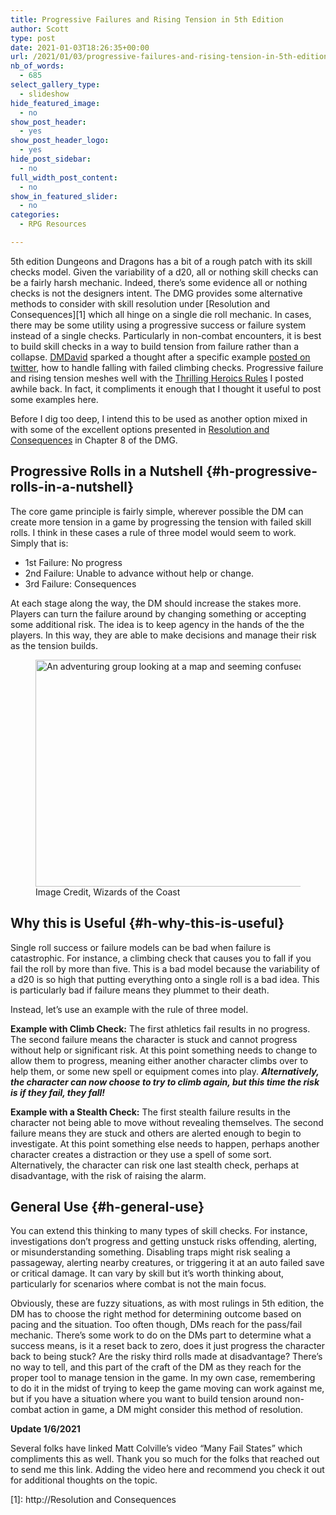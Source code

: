 ```yaml
---
title: Progressive Failures and Rising Tension in 5th Edition
author: Scott
type: post
date: 2021-01-03T18:26:35+00:00
url: /2021/01/03/progressive-failures-and-rising-tension-in-5th-edition/
nb_of_words:
  - 685
select_gallery_type:
  - slideshow
hide_featured_image:
  - no
show_post_header:
  - yes
show_post_header_logo:
  - yes
hide_post_sidebar:
  - no
full_width_post_content:
  - no
show_in_featured_slider:
  - no
categories:
  - RPG Resources

---
```

5th edition Dungeons and Dragons has a bit of a rough patch with its skill checks model. Given the variability of a d20, all or nothing skill checks can be a fairly harsh mechanic. Indeed, there&#8217;s some evidence all or nothing checks is not the designers intent. The DMG provides some alternative methods to consider with skill resolution under [Resolution and Consequences][1] which all hinge on a single die roll mechanic. In cases, there may be some utility using a progressive success or failure system instead of a single checks. Particularly in non-combat encounters, it is best to build skill checks in a way to build tension from failure rather than a collapse. <a href="https://dmdavid.com/" rel="noreferrer noopener" target="_blank">DMDavid</a> sparked a thought after a specific example <a href="https://twitter.com/optionalrule/status/1345790204758679556" rel="noreferrer noopener" target="_blank">posted on twitter</a>, how to handle falling with failed climbing checks. Progressive failure and rising tension meshes well with the <a data-type="post" data-id="117" href="https://optionalrule.com/2020/12/22/thrilling-heroics-rules-for-dd-5e/">Thrilling Heroics Rules</a> I posted awhile back. In fact, it compliments it enough that I thought it useful to post some examples here.

Before I dig too deep, I intend this to be used as another option mixed in with some of the excellent options presented in <a href="https://www.dndbeyond.com/sources/dmg/running-the-game#ResolutionandConsequences" target="_blank" rel="noreferrer noopener">Resolution and Consequences</a> in Chapter 8 of the DMG.

## Progressive Rolls in a Nutshell {#h-progressive-rolls-in-a-nutshell}

The core game principle is fairly simple, wherever possible the DM can create more tension in a game by progressing the tension with failed skill rolls. I think in these cases a rule of three model would seem to work. Simply that is:

  * 1st Failure: No progress
  * 2nd Failure: Unable to advance without help or change.
  * 3rd Failure: Consequences

At each stage along the way, the DM should increase the stakes more. Players can turn the failure around by changing something or accepting some additional risk. The idea is to keep agency in the hands of the the players. In this way, they are able to make decisions and manage their risk as the tension builds.

<div class="wp-block-image">
  <figure class="alignleft size-large"><img loading="lazy" width="480" height="363" src="https://optionalrule.com/wp-content/uploads/2021/02/skillcheck480w.jpg" alt="An adventuring group looking at a map and seeming confused." class="wp-image-558" srcset="https://optionalrule.com/wp-content/uploads/2021/02/skillcheck480w.jpg 480w, https://optionalrule.com/wp-content/uploads/2021/02/skillcheck480w-300x227.jpg 300w" sizes="(max-width: 480px) 100vw, 480px" /><figcaption>Image Credit, Wizards of the Coast</figcaption></figure>
</div>

## Why this is Useful {#h-why-this-is-useful}

Single roll success or failure models can be bad when failure is catastrophic. For instance, a climbing check that causes you to fall if you fail the roll by more than five. This is a bad model because the variability of a d20 is so high that putting everything onto a single roll is a bad idea. This is particularly bad if failure means they plummet to their death. 

Instead, let&#8217;s use an example with the rule of three model.  
  
**Example with Climb Check:** The first athletics fail results in no progress. The second failure means the character is stuck and cannot progress without help or significant risk. At this point something needs to change to allow them to progress, meaning either another character climbs over to help them, or some new spell or equipment comes into play. **_Alternatively, the character can now choose to try to climb again, but this time the risk is if they fail, they fall!_**

**Example with a Stealth Check:** The first stealth failure results in the character not being able to move without revealing themselves. The second failure means they are stuck and others are alerted enough to begin to investigate. At this point something else needs to happen, perhaps another character creates a distraction or they use a spell of some sort. Alternatively, the character can risk one last stealth check, perhaps at disadvantage, with the risk of raising the alarm.

## General Use {#h-general-use}

You can extend this thinking to many types of skill checks. For instance, investigations don&#8217;t progress and getting unstuck risks offending, alerting, or misunderstanding something. Disabling traps might risk sealing a passageway, alerting nearby creatures, or triggering it at an auto failed save or critical damage. It can vary by skill but it&#8217;s worth thinking about, particularly for scenarios where combat is not the main focus.

Obviously, these are fuzzy situations, as with most rulings in 5th edition, the DM has to choose the right method for determining outcome based on pacing and the situation. Too often though, DMs reach for the pass/fail mechanic. There&#8217;s some work to do on the DMs part to determine what a success means, is it a reset back to zero, does it just progress the character back to being stuck? Are the risky third rolls made at disadvantage? There&#8217;s no way to tell, and this part of the craft of the DM as they reach for the proper tool to manage tension in the game. In my own case, remembering to do it in the midst of trying to keep the game moving can work against me, but if you have a situation where you want to build tension around non-combat action in game, a DM might consider this method of resolution.

**Update 1/6/2021**

Several folks have linked Matt Colville&#8217;s video &#8220;Many Fail States&#8221; which compliments this as well. Thank you so much for the folks that reached out to send me this link. Adding the video here and recommend you check it out for additional thoughts on the topic. <figure class="wp-block-embed is-type-video is-provider-youtube wp-block-embed-youtube wp-embed-aspect-16-9 wp-has-aspect-ratio">

<div class="wp-block-embed__wrapper">
</div></figure>

 [1]: http://Resolution and Consequences